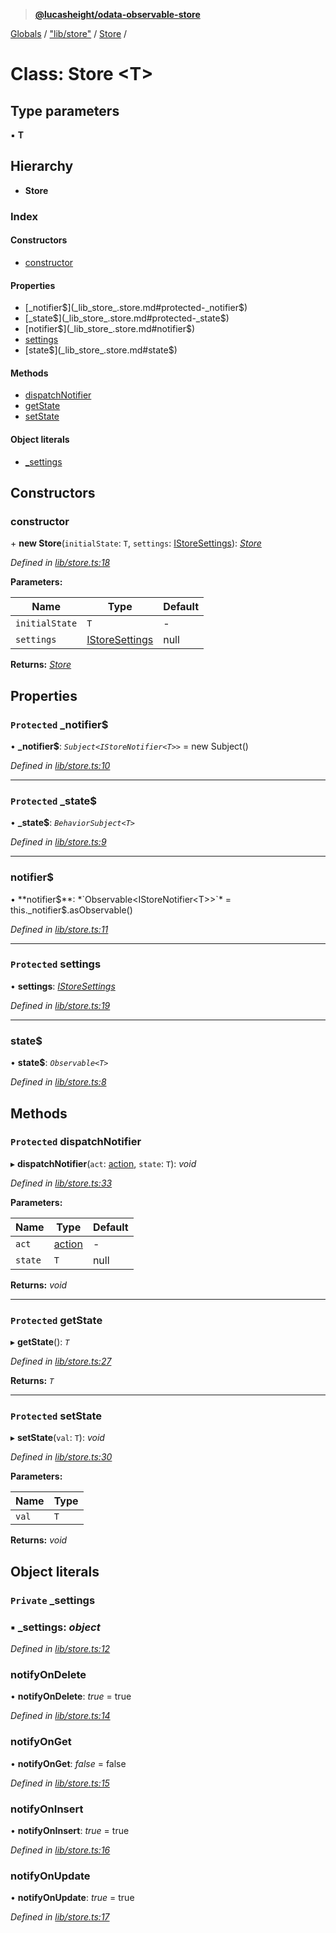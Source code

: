 > **[@lucasheight/odata-observable-store](../README.md)**

[Globals](../globals.md) / ["lib/store"](../modules/_lib_store_.md) / [Store](_lib_store_.store.md) /

# Class: Store <**T**>

## Type parameters

▪ **T**

## Hierarchy

* **Store**

### Index

#### Constructors

* [constructor](_lib_store_.store.md#constructor)

#### Properties

* [_notifier$](_lib_store_.store.md#protected-_notifier$)
* [_state$](_lib_store_.store.md#protected-_state$)
* [notifier$](_lib_store_.store.md#notifier$)
* [settings](_lib_store_.store.md#protected-settings)
* [state$](_lib_store_.store.md#state$)

#### Methods

* [dispatchNotifier](_lib_store_.store.md#protected-dispatchnotifier)
* [getState](_lib_store_.store.md#protected-getstate)
* [setState](_lib_store_.store.md#protected-setstate)

#### Object literals

* [_settings](_lib_store_.store.md#private-_settings)

## Constructors

###  constructor

\+ **new Store**(`initialState`: `T`, `settings`: [IStoreSettings](../interfaces/_lib_istore_.istoresettings.md)): *[Store](_lib_store_.store.md)*

*Defined in [lib/store.ts:18](https://github.com/lucasheight/odata-observable-store/blob/2314778/projects/odata-observable-store/src/lib/store.ts#L18)*

**Parameters:**

Name | Type | Default |
------ | ------ | ------ |
`initialState` | `T` | - |
`settings` | [IStoreSettings](../interfaces/_lib_istore_.istoresettings.md) |  null |

**Returns:** *[Store](_lib_store_.store.md)*

## Properties

### `Protected` _notifier$

• **_notifier$**: *`Subject<IStoreNotifier<T>>`* =  new Subject()

*Defined in [lib/store.ts:10](https://github.com/lucasheight/odata-observable-store/blob/2314778/projects/odata-observable-store/src/lib/store.ts#L10)*

___

### `Protected` _state$

• **_state$**: *`BehaviorSubject<T>`*

*Defined in [lib/store.ts:9](https://github.com/lucasheight/odata-observable-store/blob/2314778/projects/odata-observable-store/src/lib/store.ts#L9)*

___

###  notifier$

• **notifier$**: *`Observable<IStoreNotifier<T>>`* =  this._notifier$.asObservable()

*Defined in [lib/store.ts:11](https://github.com/lucasheight/odata-observable-store/blob/2314778/projects/odata-observable-store/src/lib/store.ts#L11)*

___

### `Protected` settings

• **settings**: *[IStoreSettings](../interfaces/_lib_istore_.istoresettings.md)*

*Defined in [lib/store.ts:19](https://github.com/lucasheight/odata-observable-store/blob/2314778/projects/odata-observable-store/src/lib/store.ts#L19)*

___

###  state$

• **state$**: *`Observable<T>`*

*Defined in [lib/store.ts:8](https://github.com/lucasheight/odata-observable-store/blob/2314778/projects/odata-observable-store/src/lib/store.ts#L8)*

## Methods

### `Protected` dispatchNotifier

▸ **dispatchNotifier**(`act`: [action](../enums/_lib_action_enum_.action.md), `state`: `T`): *void*

*Defined in [lib/store.ts:33](https://github.com/lucasheight/odata-observable-store/blob/2314778/projects/odata-observable-store/src/lib/store.ts#L33)*

**Parameters:**

Name | Type | Default |
------ | ------ | ------ |
`act` | [action](../enums/_lib_action_enum_.action.md) | - |
`state` | `T` |  null |

**Returns:** *void*

___

### `Protected` getState

▸ **getState**(): *`T`*

*Defined in [lib/store.ts:27](https://github.com/lucasheight/odata-observable-store/blob/2314778/projects/odata-observable-store/src/lib/store.ts#L27)*

**Returns:** *`T`*

___

### `Protected` setState

▸ **setState**(`val`: `T`): *void*

*Defined in [lib/store.ts:30](https://github.com/lucasheight/odata-observable-store/blob/2314778/projects/odata-observable-store/src/lib/store.ts#L30)*

**Parameters:**

Name | Type |
------ | ------ |
`val` | `T` |

**Returns:** *void*

## Object literals

### `Private` _settings

### ▪ **_settings**: *object*

*Defined in [lib/store.ts:12](https://github.com/lucasheight/odata-observable-store/blob/2314778/projects/odata-observable-store/src/lib/store.ts#L12)*

###  notifyOnDelete

• **notifyOnDelete**: *true* = true

*Defined in [lib/store.ts:14](https://github.com/lucasheight/odata-observable-store/blob/2314778/projects/odata-observable-store/src/lib/store.ts#L14)*

###  notifyOnGet

• **notifyOnGet**: *false* = false

*Defined in [lib/store.ts:15](https://github.com/lucasheight/odata-observable-store/blob/2314778/projects/odata-observable-store/src/lib/store.ts#L15)*

###  notifyOnInsert

• **notifyOnInsert**: *true* = true

*Defined in [lib/store.ts:16](https://github.com/lucasheight/odata-observable-store/blob/2314778/projects/odata-observable-store/src/lib/store.ts#L16)*

###  notifyOnUpdate

• **notifyOnUpdate**: *true* = true

*Defined in [lib/store.ts:17](https://github.com/lucasheight/odata-observable-store/blob/2314778/projects/odata-observable-store/src/lib/store.ts#L17)*